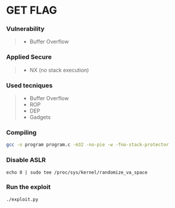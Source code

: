 # GET FLAG

### Vulnerability

> - Buffer Overflow

### Applied Secure

> - NX (no stack execution)

### Used tecniques

> - Buffer Overflow
> - ROP
> - DEP
> - Gadgets

### Compiling

```bash
gcc -o program program.c -m32 -no-pie -w -fno-stack-protector
```

### Disable ASLR

```
echo 0 | sudo tee /proc/sys/kernel/randomize_va_space
```

### Run the exploit

```bash
./exploit.py
```
